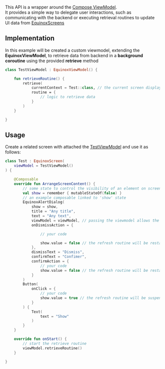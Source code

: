 This API is a wrapper around
the [Compose ViewModel](https://www.jetbrains.com/help/kotlin-multiplatform-dev/compose-viewmodel.html).  
It provides a simple way to delegate user interactions, such as communicating with the backend or executing retrieval
routines to update UI data from [EquinoxScreens](EquinoxScreens.md)

## Implementation

In this example will be created a custom viewmodel, extending the **EquinoxViewModel**, to retrieve data from backend
in a **background coroutine** using the provided **retrieve** method

```kotlin
class TestViewModel : EquinoxViewModel() {

    fun retrieveRoutine() {
        retrieve(
            currentContext = Test::class, // the current screen displayed 
            routine = {
                // logic to retrieve data
            }
        )
    }

}
```

## Usage

Create a related screen with attached the [TestViewModel](#implementation) and use it as follows:

```kotlin
class Test : EquinoxScreen(
    viewModel = TestViewModel()
) {

    @Composable
    override fun ArrangeScreenContent() {
        // some state to control the visibility of an element on screen
        val show = remember { mutableStateOf(false) }
        // an example composable linked to 'show' state
        EquinoxAlertDialog(
            show = show,
            title = "Any title",
            text = "Any text",
            viewModel = viewModel, // passing the viewmodel allows the component to automatically suspend or restart the refresher
            onDismissAction = {

                // your code

                show.value = false // the refresh routine will be restated
            },
            dismissText = "Dismiss",
            confirmText = "Confimer",
            confirmAction = {
                // your code
                show.value = false // the refresh routine will be restated
            }
        )
        Button(
            onClick = {
                // your code
                show.value = true // the refresh routine will be suspended
            }
        ) {
            Text(
                text = "Show"
            )
        }
    }

    override fun onStart() {
        // start the retrieve routine
        viewModel.retrieveRoutine()
    }

}
```